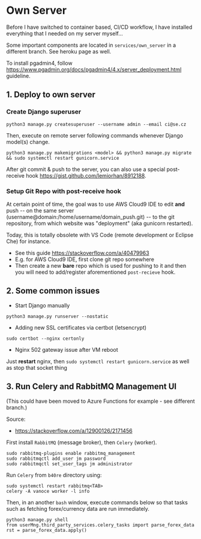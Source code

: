 # Own Server

Before I have switched to container based, CI/CD workflow, I have installed everything that I needed on my server myself...

Some important components are located in `services/own_server` in a different branch.
See heroku page as well.

To install pgadmin4, follow <https://www.pgadmin.org/docs/pgadmin4/4.x/server_deployment.html> guideline.

## 1. Deploy to own server

### Create Django superuser

```shell
python3 manage.py createsuperuser --username admin --email ci@se.cz
```

Then, execute on remote server following commands whenever Django model(s) change.

```shell
python3 manage.py makemigrations <model> && python3 manage.py migrate && sudo systemctl restart gunicorn.service
```

After git commit & push to the server, you can also use a special post-receive hook <https://gist.github.com/lemiorhan/8912188>.

### Setup Git Repo with post-receive hook

At certain point of time, the goal was to use AWS Cloud9 IDE to edit **and** push -- on the same server (username@domain:/home/username/domain_push.git) -- to the git repository, from which website was "deployment" (aka gunicorn restarted).

Today, this is totally obsolete with VS Code (remote development or Eclipse Che) for instance.

* See this guide <https://stackoverflow.com/a/40479963>
* E.g. for AWS Cloud9 IDE, first clone git repo somewhere
* Then create a new **bare** repo which is used for pushing to it and then you will need to add/register aforementioned `post-recieve` hook.

## 2. Some common issues

- Start Django manually

```shell
python3 manage.py runserver --nostatic
```

- Adding new SSL certificates via certbot (letsencrypt)

```shell
sudo certbot --nginx certonly
```

- Nginx 502 gateway issue after VM reboot

Just **restart** nginx, then `sudo systemctl restart gunicorn.service` as well as stop that socket thing

## 3. Run Celery and RabbitMQ Management UI

(This could have been moved to Azure Functions for example - see different branch.)

Source:

- <https://stackoverflow.com/a/12900126/2171456>

First install `RabbitMQ` (message broker), then `Celery` (worker).

```shell
sudo rabbitmq-plugins enable rabbitmq_management
sudo rabbitmqctl add_user jm password
sudo rabbitmqctl set_user_tags jm administrator
```

Run `Celery` from `b40re` directory using:

```shell
sudo systemctl restart rabbitmq<TAB>
celery -A vanoce worker -l info
```

Then, in an another `bash` window, execute commands below so that tasks such as
fetching forex/currency data are run immediately.

```shell
python3 manage.py shell
from userMng.third_party_services.celery_tasks import parse_forex_data
rst = parse_forex_data.apply()
```


